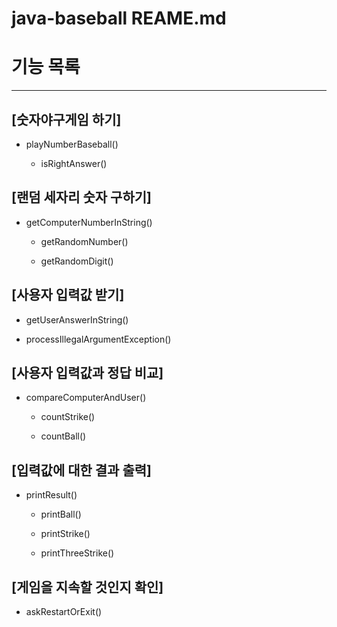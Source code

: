 # java-baseball REAME.md

# 기능 목록

---

## [숫자야구게임 하기]

- playNumberBaseball()
  
  - isRightAnswer() 

## [랜덤 세자리 숫자 구하기]
- getComputerNumberInString()

  - getRandomNumber()

  - getRandomDigit()

## [사용자 입력값 받기]

- getUserAnswerInString()

- processIllegalArgumentException()

## [사용자 입력값과 정답 비교]
- compareComputerAndUser()

  - countStrike()

  - countBall()

## [입력값에 대한 결과 출력]
- printResult()

  - printBall()

  - printStrike()

  - printThreeStrike()

## [게임을 지속할 것인지 확인]

- askRestartOrExit()